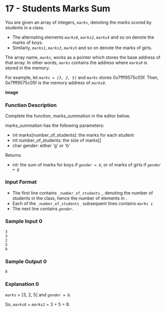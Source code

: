 # 17 - Students Marks Sum

You are given an array of integers, _`marks`_, denoting the marks scored by students in a class.

- The alternating elements _`marks0`_, _`marks2`_, _`marks4`_ and so on denote the marks of boys.
- Similarly, _`marks1`_, _`marks3`_, _`marks5`_ and so on denote the marks of girls.

The array name, _`marks`_, works as a pointer which stores the base address of that array. In other words, _`marks`_ contains the address where _`marks0`_ is stored in the memory.

For example, let _`marks = [3, 2, 5]`_ and _`marks`_ stores 0x7fff9575c05f. Then, 0x7fff9575c05f is the memory address of _`marks0`_.

**image**

### Function Description

Complete the function, marks_summation in the editor below.

marks_summation has the following parameters:

- int marks[number_of_students]: the marks for each student
- int number_of_students: the size of marks[]
- char gender: either 'g' or 'b'

Returns
- int: the sum of marks for boys if _`gender = b`_, or of marks of girls if _`gender = g`_

### Input Format

- The first line contains `_number_of_students_`, denoting the number of students in the class, hence the number of elements in .
- Each of the `_number_of_students_` subsequent lines contains _`marks i`_.
- The next line contains _`gender`_.

### Sample Input 0
````
3
3
2
5
b
````
### Sample Output 0
````
8
````
### Explanation 0

_`marks`_ = [3, 2, 5] and _`gender = b`_.

So, _`marks0`_ + _`marks2`_ = 3 + 5 = 8.
